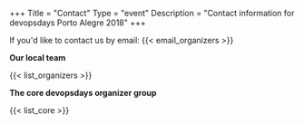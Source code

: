 +++
Title = "Contact"
Type = "event"
Description = "Contact information for devopsdays Porto Alegre 2018"
+++

If you'd like to contact us by email: {{< email_organizers >}}

**Our local team**

{{< list_organizers >}}

**The core devopsdays organizer group**

{{< list_core >}}
